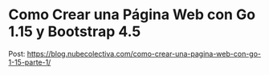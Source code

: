 # Como Crear una Página Web con Go 1.15 y Bootstrap 4.5

Post: https://blog.nubecolectiva.com/como-crear-una-pagina-web-con-go-1-15-parte-1/ 
